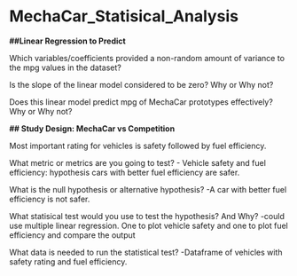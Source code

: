 # MechaCar_Statisical_Analysis

**##Linear Regression to Predict**

  Which variables/coefficients provided a non-random amount of variance to the mpg values in the dataset?
  
  
  Is the slope of the linear model considered to be zero? Why or Why not?
  
  Does this linear model predict mpg of MechaCar prototypes effectively? Why or Why not?
  
  
  **## Study Design: MechaCar vs Competition**
  
  
  Most important rating for vehicles is safety followed by fuel efficiency. 
  
  What metric or metrics are you going to test?
    - Vehicle safety and fuel efficiency: hypothesis cars with better fuel efficiency are safer. 
         
  What is the null hypothesis or alternative hypothesis?
    -A car with better fuel efficiency is not safer. 
    
  What statisical test would you use to test the hypothesis? And Why?
    -could use multiple linear regression. One to plot vehicle safety and one to plot fuel efficiency and compare the output
    
  What data is needed to run the statistical test? 
    -Dataframe of vehicles with safety rating and fuel efficiency. 
